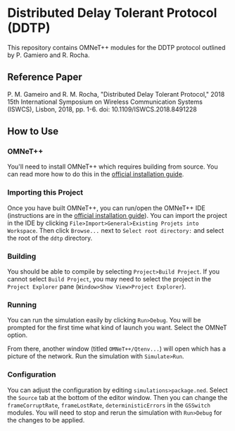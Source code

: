 # Distributed Delay Tolerant Protocol (DDTP)

This repository contains OMNeT++ modules for the DDTP protocol outlined by P. Gamiero and R. Rocha.

## Reference Paper
P. M. Gameiro and R. M. Rocha, "Distributed Delay Tolerant Protocol," 2018 15th International Symposium on Wireless Communication Systems (ISWCS), Lisbon, 2018, pp. 1-6.
doi: 10.1109/ISWCS.2018.8491228

## How to Use

### OMNeT++
You'll need to install OMNeT++ which requires building from source. You can read more how to do this in the [official installation guide](https://doc.omnetpp.org/omnetpp/InstallGuide.pdf).

### Importing this Project
Once you have built OMNeT++, you can run/open the OMNeT++ IDE (instructions are in the [official installation guide](https://doc.omnetpp.org/omnetpp/InstallGuide.pdf)). You can import the project in the IDE by clicking `File>Import>General>Existing Projets into Workspace`. Then click `Browse...` next to `Select root directory:` and select the root of the `ddtp` directory.

### Building
You should be able to compile by selecting `Project>Build Project`. If you cannot select `Build Project`, you may need to select the project in the `Project Explorer` pane (`Window>Show View>Project Explorer`).

### Running
You can run the simulation easily by clicking `Run>Debug`. You will be prompted for the first time what kind of launch you want. Select the OMNeT option.

From there, another window (titled `OMNeT++/Qtenv...`) will open which has a picture of the network. Run the simulation with `Simulate>Run`.

### Configuration
You can adjust the configuration by editing `simulations>package.ned`. Select the `Source` tab at the bottom of the editor window. Then you can change the `frameCorruptRate`, `frameLostRate`, `deterministicErrors` in the `GSSwitch` modules. You will need to stop and rerun the simulation with `Run>Debug` for the changes to be applied.
